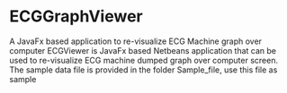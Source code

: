 # ECGGraphViewer
A JavaFx based application to re-visualize ECG Machine graph over computer
ECGViewer is JavaFx based Netbeans application that can be used to re-visualize ECG machine dumped graph over computer screen. The sample data file is provided in the folder Sample_file, use this file as sample 

